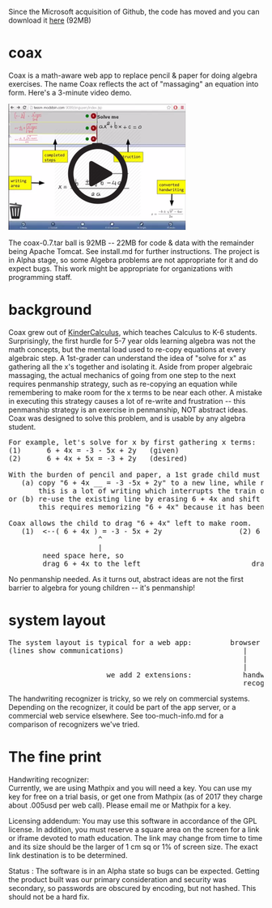 Since the Microsoft acquisition of Github, the code has moved and you can download it <a href="http://pired.modstein.com:9090/public/coax-0.7.tar">here</a> (92MB) <br>

# coax
Coax is a math-aware web app to  replace pencil & paper for doing algebra exercises.  The name Coax reflects the act of "massaging" an equation into form.  Here's a 3-minute video demo. <br>

<a href="http://pired.modstein.com:9090/snguyen/web/ours/html/demo.mp4"><img src="play-coax.png"></a>

The coax-0.7.tar ball is 92MB -- 22MB for code & data with the remainder being Apache Tomcat.  See install.md for further instructions.  The project is  in Alpha stage, so some Algebra problems are not appropriate for it and do expect bugs.  This work might be appropriate for organizations with programming staff.<br>

# background
Coax grew out of <a href="https://en.wikiversity.org/wiki/KinderCalculus">KinderCalculus</a>, which teaches Calculus to K-6 students.  Surprisingly, the first hurdle for 5-7 year olds learning algebra was not the math concepts, but the mental load used to re-copy equations at every algebraic step.  A 1st-grader can understand the idea of "solve for x" as gathering all the x's together and isolating it.  Aside from proper algebraic massaging, the actual mechanics of going from one step to the next requires penmanship strategy, such as re-copying an equation while remembering to make room for the x terms to be near each other.  A mistake in executing this strategy causes a lot of re-write and frustration -- this penmanship strategy is an exercise in penmanship, NOT abstract ideas.  Coax was designed to solve this problem, and is usable by any algebra student.
<pre>
For example, let's solve for x by first gathering x terms: 
(1)      6 + 4x = -3 - 5x + 2y   (given)
(2)      6 + 4x + 5x = -3 + 2y   (desired)

With the burden of pencil and paper, a 1st grade child must exerts mental effort either by 
   (a) copy "6 + 4x __ = -3 -5x + 2y" to a new line, while remembering to leave the blank space.  
       this is a lot of writing which interrupts the train of thought.
or (b) re-use the existing line by erasing 6 + 4x and shift it left to make room.  
       this requires memorizing "6 + 4x" because it has been erased.  again, interrupting the chain of thought.

Coax allows the child to drag "6 + 4x" left to make room.  
   (1)  <--( 6 + 4x ) = -3 - 5x + 2y                  (2) 6 + 4x  ___ = -3 - 5x + 2y   
                     ^                                             ^         |
                     |                                             |         | 
        need space here, so                                        +---------+
        drag 6 + 4x to the left                          drag 5x across the " = "
</pre>
No penmanship needed.  As it turns out, abstract ideas are not the first barrier to algebra for young children -- it's penmanship!

# system layout
<pre>
The system layout is typical for a web app:         browser  <--> app server <--> database.
(lines show communications)                            |             |
                                                       |        +----+-----+     
                                                       |        |          |
                       we add 2 extensions:            handwriting     computer algebra
                                                       recognizer      system (maxima)
</pre>
The handwriting recognizer is tricky, so we rely on commercial systems.  Depending on the recognizer, it could be part of the app server, or a commercial web service elsewhere.  See too-much-info.md for a comparison of recognizers we've tried.

# The fine print
Handwriting recognizer:  
Currently, we are using Mathpix and you will need a key.  You can use my key for free on a trial basis, or get one from Mathpix (as of 2017 they charge about .005usd per web call).  Please email me or Mathpix for a key.

Licensing addendum:
You may use this software in accordance of the GPL license.  In addition, you must reserve a square area on the screen for a link or iframe devoted to math education.  The link may change from time to time and its size should be the larger of 1 cm sq or 1% of screen size.  The exact link destination is to be determined.

Status : 
The software is in an Alpha state so bugs can be expected.  Getting the product built was our primary consideration and security was secondary, so passwords are obscured by encoding, but not hashed.  This should not be a hard fix.
